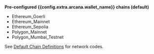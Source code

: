 <!--**Configured Blockchain Networks (Default)**:-->

**Pre-configured {{config.extra.arcana.wallet_name}} chains (default)**

  * Ethereum_Goerli
  * Ethereum_Mainnet
  * Ethereum_Sepolia
  * Polygon_Mainnet
  * Polygon_Mumbai_Testnet

See [Default Chain Definitions](https://dev-authsdk-ref-guide.netlify.app/enums/chain) for network codes.